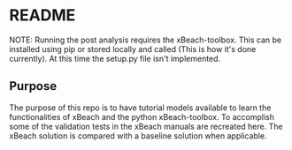 # README

NOTE: Running the post analysis requires the xBeach-toolbox. This can be installed using pip or stored locally and called (This is how it's done currently). At this time the setup.py file isn't implemented.

## Purpose
The purpose of this repo is to have tutorial models available to learn the functionalities of xBeach and the python xBeach-toolbox. 
To accomplish some of the validation tests in the xBeach manuals are recreated here. The xBeach solution is compared with a baseline
solution when applicable.
